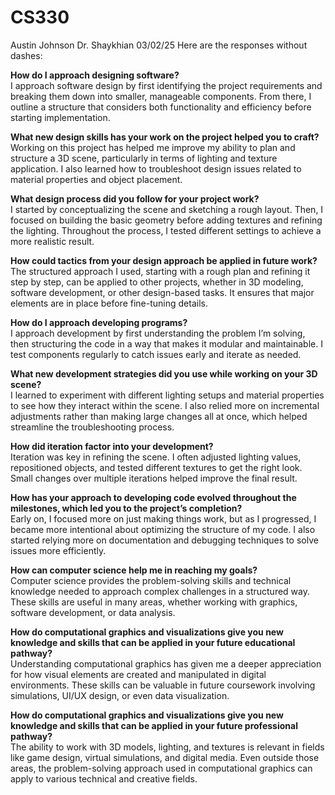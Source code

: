 # CS330
Austin Johnson
Dr. Shaykhian
03/02/25
Here are the responses without dashes:  

**How do I approach designing software?**  
I approach software design by first identifying the project requirements and breaking them down into smaller, manageable components. From there, I outline a structure that considers both functionality and efficiency before starting implementation.  

**What new design skills has your work on the project helped you to craft?**  
Working on this project has helped me improve my ability to plan and structure a 3D scene, particularly in terms of lighting and texture application. I also learned how to troubleshoot design issues related to material properties and object placement.  

**What design process did you follow for your project work?**  
I started by conceptualizing the scene and sketching a rough layout. Then, I focused on building the basic geometry before adding textures and refining the lighting. Throughout the process, I tested different settings to achieve a more realistic result.  

**How could tactics from your design approach be applied in future work?**  
The structured approach I used, starting with a rough plan and refining it step by step, can be applied to other projects, whether in 3D modeling, software development, or other design-based tasks. It ensures that major elements are in place before fine-tuning details.  

**How do I approach developing programs?**  
I approach development by first understanding the problem I’m solving, then structuring the code in a way that makes it modular and maintainable. I test components regularly to catch issues early and iterate as needed.  

**What new development strategies did you use while working on your 3D scene?**  
I learned to experiment with different lighting setups and material properties to see how they interact within the scene. I also relied more on incremental adjustments rather than making large changes all at once, which helped streamline the troubleshooting process.  

**How did iteration factor into your development?**  
Iteration was key in refining the scene. I often adjusted lighting values, repositioned objects, and tested different textures to get the right look. Small changes over multiple iterations helped improve the final result.  

**How has your approach to developing code evolved throughout the milestones, which led you to the project’s completion?**  
Early on, I focused more on just making things work, but as I progressed, I became more intentional about optimizing the structure of my code. I also started relying more on documentation and debugging techniques to solve issues more efficiently.  

**How can computer science help me in reaching my goals?**  
Computer science provides the problem-solving skills and technical knowledge needed to approach complex challenges in a structured way. These skills are useful in many areas, whether working with graphics, software development, or data analysis.  

**How do computational graphics and visualizations give you new knowledge and skills that can be applied in your future educational pathway?**  
Understanding computational graphics has given me a deeper appreciation for how visual elements are created and manipulated in digital environments. These skills can be valuable in future coursework involving simulations, UI/UX design, or even data visualization.  

**How do computational graphics and visualizations give you new knowledge and skills that can be applied in your future professional pathway?**  
The ability to work with 3D models, lighting, and textures is relevant in fields like game design, virtual simulations, and digital media. Even outside those areas, the problem-solving approach used in computational graphics can apply to various technical and creative fields.  
